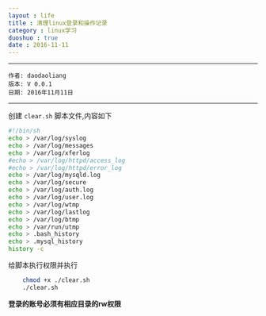 ```yaml
---
layout : life
title : 清理linux登录和操作记录
category : linux学习
duoshuo : true
date : 2016-11-11
---
```



******

	作者: daodaoliang
	版本: V 0.0.1
	日期: 2016年11月11日

<!-- more -->

*******

创建 `clear.sh` 脚本文件,内容如下

```sh
#!/bin/sh
echo > /var/log/syslog
echo > /var/log/messages
echo > /var/log/xferlog
#echo > /var/log/httpd/access_log
#echo > /var/log/httpd/error_log
echo > /var/log/mysqld.log
echo > /var/log/secure
echo > /var/log/auth.log
echo > /var/log/user.log
echo > /var/log/wtmp
echo > /var/log/lastlog
echo > /var/log/btmp
echo > /var/run/utmp
echo > .bash_history
echo > .mysql_history
history -c
```

给脚本执行权限并执行

```sh
	chmod +x ./clear.sh
	./clear.sh
```

**登录的账号必须有相应目录的rw权限**
